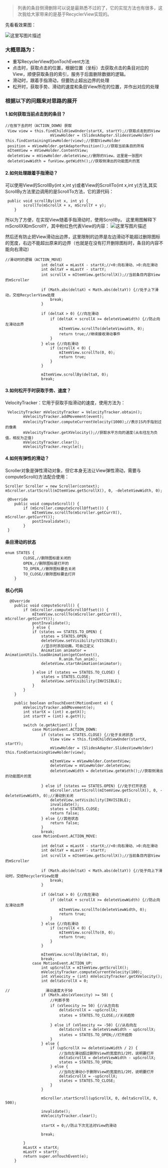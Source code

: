 
> 列表的条目侧滑删除可以说是最熟悉不过的了，它的实现方法也有很多，这次我给大家带来的是基于RecyclerView实现的。

先看看效果图：

![这里写图片描述](http://img.blog.csdn.net/20180302221838600?watermark/2/text/aHR0cDovL2Jsb2cuY3Nkbi5uZXQvQV9zZW5keQ==/font/5a6L5L2T/fontsize/400/fill/I0JBQkFCMA==/dissolve/70)

### 大概思路为：
 - 重写RecyclerView的onTochEvent方法
 - 点击时，获取点击的位置，根据位置（坐标）去获取点击的条目对应的View，顺便获取条目的索引，服务于后面删除数据的逻辑。
 - 滑动时，跟着手指滑动，但要防止超出边界的处理
 - 松开时，获取手势、滑动的速度和条目View所在的位置，并作出对应的处理
### 根据以下的问题来对思路的展开
#### 1.如何获取当前点击到的条目？

```
//在按下去的时（ACTION_DOWN）获取
 View view = this.findChildViewUnder(startX, startY);//获取点击到的View
                    mViewHolder = (SlidesAdapter.SlidesViewHolder) this.findContainingViewHolder(view);//获取ViewHolder
 position = mViewHolder.getAdapterPosition();//获取当前条目的所有
 mItemView = mViewHolder.ContentView;
 deleteView = mViewHolder.deleteView;//删除的View，这里是一张图片
 deleteViewWidth = funView.getWidth();//获取侧滑出的功能图片的宽

```

#### 2.如何处理跟着手指滑动？
可以使用View的ScrollBy(int x,int y)或者View的ScrollTo(int x,int y)方法,其实ScrollBy方法里边调用的是ScrollTo方法，它的源代码：

```
 public void scrollBy(int x, int y) {
        scrollTo(mScrollX + x, mScrollY + y);
    }
```
所以为了方便，在实现View随着手指滑动时，使用ScrollBy。
这里用图解释下mScrollX和mScrollY，其中粉红色代表View的内容：
![这里写图片描述](http://img.blog.csdn.net/20180213230903403?watermark/2/text/aHR0cDovL2Jsb2cuY3Nkbi5uZXQvQV9zZW5keQ==/font/5a6L5L2T/fontsize/400/fill/I0JBQkFCMA==/dissolve/70)

然后还有防止把View滑动出边界，这里限制的边界是左边滑动不能超过删除图标的宽度，右边不能超出原来的边界（也就是在没有打开删除图标时，条目的内容不能向右滑动）

```
//滑动时的逻辑（ACTION_MOVE）
                int deltaX = mLastX - startX;//<0:向右滑动、>0:向左滑动
                int deltaY = mLastY - startY;
                int scrollX = mItemView.getScrollX();//当前条目内容View的mScroller

                if (Math.abs(deltaX) < Math.abs(deltaY)) {//处于上下滑动，交给RecyclerView处理
                    break;
                }

                if (deltaX > 0) {//向左滑动
                    if (deltaX + scrollX >= deleteViewWidth) {//防止向左滑动出界
                        mItemView.scrollTo(deleteViewidth, 0);
                        return true;//继续接收滑动事件
                    }
                } else {//向右滑动
                    if (scrollX < 0) {
                        mItemView.scrollTo(0, 0);
                        return true;
                    }
                }

                mItemView.scrollBy(deltaX, 0);
                break;
```

#### 3.如何松开手时获取手势、速度？
VelocityTracker：它用于获取手指滑动的速度，使用方法为：

```
 VelocityTracker mVelocityTracker = VelocityTracker.obtain();
        mVelocityTracker.addMovement(event);
        mVelocityTracker.computeCurrentVelocity(1000);//表示1S内手指划过的像素
        mVelocityTracker.getXVelocity();//获取水平方向的速度(从右往左为负值，相反为正值)
        mVelocityTracker.clear();
        mVelocityTracker.recycle();
```

#### 4.如何有弹性的滑动？
Scroller对象是弹性滑动对象，但它本身无法让View弹性滑动，需要与computeScroll()方法配合使用：

```
Scroller Scroller = new Scroller(context);
mScroller.startScroll(mItemView.getScrollX(), 0, -deleteViewWidth, 0);

 @Override
    public void computeScroll() {
        if (mScroller.computeScrollOffset()) {
            mItemView.scrollTo(mScroller.getCurrX(), mScroller.getCurrY());
            postInvalidate();
        } 
 }
```
#### 条目滑动的状态

```
enum STATES {
        CLOSE,//删除图标是关闭的
        OPEN,//删除图标是打开的
        TO_OPEN,//删除图标要去关闭
        TO_CLOSE//删除图标要去打开
    }
```
#### 核心代码

```
  @Override
    public void computeScroll() {
        if (mScroller.computeScrollOffset()) {
            mItemView.scrollTo(mScroller.getCurrX(), mScroller.getCurrY());
            postInvalidate();
            } else {
            if (states == STATES.TO_OPEN) {
                states = STATES.OPEN;
                deleteView.setVisibility(VISIBLE);
                //显示时添加动画，可自己定义
                Animation animator = AnimationUtils.loadAnimation(getContext(),
                        R.anim.fun_anim);
                deleteView.startAnimation(animator);

            } else if (states == STATES.TO_CLOSE) {
                states = STATES.CLOSE;
                deleteView.setVisibility(INVISIBLE);
            }
        }
    }

    public boolean onTouchEvent(MotionEvent e) {
        mVelocityTracker.addMovement(e);
        int startX = (int) e.getX();
        int startY = (int) e.getY();

        switch (e.getAction()) {
            case MotionEvent.ACTION_DOWN:
                if (states == STATES.CLOSE) {//处于关闭状态
                    View view = this.findChildViewUnder(startX, startY);
                    mViewHolder = (SlidesAdapter.SlidesViewHolder) this.findContainingViewHolder(view);

                    mItemView = mViewHolder.ContentView;
                    deleteView = mViewHolder.deleteView;
                    deleteViewWidth = deleteView.getWidth();//获取侧滑出的功能图片的宽

                } else if (states == STATES.OPEN) {//处于打开状态
                    mScroller.startScroll(mItemView.getScrollX(), 0, -deleteViewWidth, 0);//滑动到关闭
                    deleteView.setVisibility(INVISIBLE);
                    invalidate();
                    states = STATES.CLOSE;
                    return false;
                } else {//其他状态
                    return false;
                }
                break;
            case MotionEvent.ACTION_MOVE:

                int deltaX = mLastX - startX;//<0:向右滑动、>0:向左滑动
                int deltaY = mLastY - startY;
                int scrollX = mItemView.getScrollX();//当前条目内容View的mScroller

                if (Math.abs(deltaX) < Math.abs(deltaY)) {//处于向上下滑动时，交给RecyclerView处理
                    break;
                }

                if (deltaX > 0) {//向左滑动
                    if (deltaX + scrollX >= deleteViewWidth) {//防止向左滑动出界
                        mItemView.scrollTo(deleteViewWidth, 0);
                        return true;
                    }
                } else {//向右滑动
                    if (scrollX < 0) {
                        mItemView.scrollTo(0, 0);
                        return true;
                    }
                }

                mItemView.scrollBy(deltaX, 0);
                break;
            case MotionEvent.ACTION_UP:
                int upScrollX = mItemView.getScrollX();
                mVelocityTracker.computeCurrentVelocity(100);
                int xVleocity = (int) mVelocityTracker.getXVelocity();
                int deltaScrollX = 0;

//                滑动速度大于50
                if (Math.abs(xVleocity) >= 50) {
                    //判断手势
                    if (xVleocity >= 50) {//从左向右
                        deltaScrollX = -upScrollX;
                        states = STATES.TO_CLOSE;//关闭趋势

                    } else if (xVleocity <= -50) {//从右向左
                        deltaScrollX = deleteViewWidth - upScrollX;
                        states = STATES.TO_OPEN;//打开趋势
                    }
                } else {
                    if (upScrollX >= deleteViewWidth / 2) {
                        //当向左滑动超过删除View的宽度的1/2时，说明要打开
                        deltaScrollX = deleteViewWidth - upScrollX;
                        states = STATES.TO_OPEN;
                    } else {
                        //当向左滑动小于删除View的宽度的1/2时，说明要打开
                        deltaScrollX = -upScrollX;
                        states = STATES.TO_CLOSE;
                    }
                }

                mScroller.startScroll(upScrollX, 0, deltaScrollX, 0, 500);

                invalidate();
                mVelocityTracker.clear();

                startX = 0;//防止下次无法对View的滑动

                break;

        }
        mLastX = startX;
        mLastY = startY;
        return super.onTouchEvent(e);
    }
```
